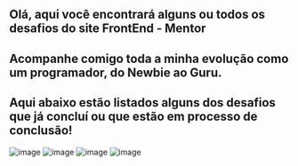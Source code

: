 ## Olá, aqui você encontrará alguns ou todos os desafios do site FrontEnd - Mentor

## Acompanhe comigo toda a minha evolução como um programador, do Newbie ao Guru.
## Aqui abaixo estão listados alguns dos desafios que já concluí ou que estão em processo de conclusão!

![image](https://github.com/richxrdreis/FrontEnd-Challenges/assets/167144386/6ff35b63-e5ff-4b53-9943-f24ea24e0178)
![image](https://github.com/richxrdreis/FrontEnd-Challenges/assets/167144386/ede147d3-3cb1-4474-9e6f-6b4c1b691da5)
![image](https://github.com/richxrdreis/FrontEnd-Challenges/assets/167144386/32e82e1b-542d-42ac-a5ce-c6b6aab925bd)
![image](https://github.com/richxrdreis/FrontEnd-Challenges/assets/167144386/0911e432-a31d-47bf-8f78-1a1526188ba1)
